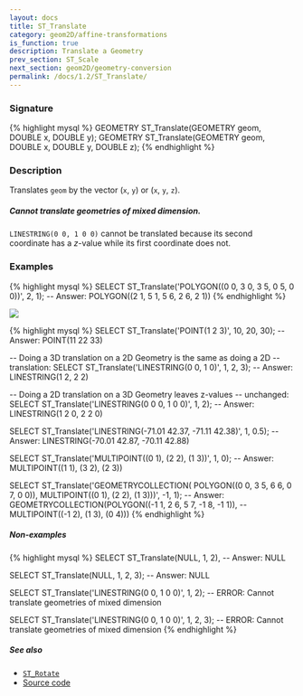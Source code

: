```yaml
---
layout: docs
title: ST_Translate
category: geom2D/affine-transformations
is_function: true
description: Translate a Geometry
prev_section: ST_Scale
next_section: geom2D/geometry-conversion
permalink: /docs/1.2/ST_Translate/
---
```


### Signature

{% highlight mysql %}
GEOMETRY ST_Translate(GEOMETRY geom, DOUBLE x, DOUBLE y);
GEOMETRY ST_Translate(GEOMETRY geom, DOUBLE x, DOUBLE y, DOUBLE z);
{% endhighlight %}

### Description

Translates `geom` by the vector (`x`, `y`) or (`x`, `y`, `z`).

<div class="note warning">
  <h5>Cannot translate geometries of mixed dimension.</h5>
  <p><code>LINESTRING(0 0, 1 0 0)</code> cannot be translated
  because its second coordinate has a <i>z</i>-value while its first
  coordinate does not.</p>
</div>

### Examples

{% highlight mysql %}
SELECT ST_Translate('POLYGON((0 0, 3 0, 3 5, 0 5, 0 0))', 2, 1);
-- Answer: POLYGON((2 1, 5 1, 5 6, 2 6, 2 1))
{% endhighlight %}

<img class="displayed" src="../ST_Translate.png"/>

{% highlight mysql %}
SELECT ST_Translate('POINT(1 2 3)', 10, 20, 30);
-- Answer: POINT(11 22 33)

-- Doing a 3D translation on a 2D Geometry is the same as doing a 2D
-- translation:
SELECT ST_Translate('LINESTRING(0 0, 1 0)', 1, 2, 3);
-- Answer: LINESTRING(1 2, 2 2)

-- Doing a 2D translation on a 3D Geometry leaves z-values
-- unchanged:
SELECT ST_Translate('LINESTRING(0 0 0, 1 0 0)', 1, 2);
-- Answer: LINESTRING(1 2 0, 2 2 0)

SELECT ST_Translate('LINESTRING(-71.01 42.37, -71.11 42.38)',
                    1, 0.5);
-- Answer: LINESTRING(-70.01 42.87, -70.11 42.88)

SELECT ST_Translate('MULTIPOINT((0 1), (2 2), (1 3))', 1, 0);
-- Answer: MULTIPOINT((1 1), (3 2), (2 3))

SELECT ST_Translate('GEOMETRYCOLLECTION(
                        POLYGON((0 0, 3 5, 6  6, 0 7, 0 0)),
                        MULTIPOINT((0 1), (2 2), (1 3)))', -1, 1);
-- Answer: GEOMETRYCOLLECTION(POLYGON((-1 1, 2 6, 5 7, -1 8, -1 1)),
--                            MULTIPOINT((-1 2), (1 3), (0 4)))
{% endhighlight %}

##### Non-examples

{% highlight mysql %}
SELECT ST_Translate(NULL, 1, 2),
-- Answer: NULL

SELECT ST_Translate(NULL, 1, 2, 3);
-- Answer: NULL

SELECT ST_Translate('LINESTRING(0 0, 1 0 0)', 1, 2);
-- ERROR: Cannot translate geometries of mixed dimension

SELECT ST_Translate('LINESTRING(0 0, 1 0 0)', 1, 2, 3);
-- ERROR: Cannot translate geometries of mixed dimension
{% endhighlight %}

##### See also

* [`ST_Rotate`](../ST_Rotate)
* <a href="https://github.com/orbisgis/h2gis/blob/v1.2.4/h2spatial-ext/src/main/java/org/h2gis/h2spatialext/function/spatial/affine_transformations/ST_Translate.java" target="_blank">Source code</a>
